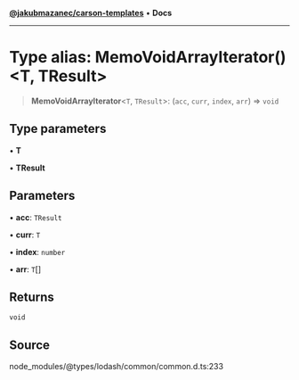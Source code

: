 [**@jakubmazanec/carson-templates**](../../../README.md) • **Docs**

---

# Type alias: MemoVoidArrayIterator()\<T, TResult\>

> **MemoVoidArrayIterator**\<`T`, `TResult`\>: (`acc`, `curr`, `index`, `arr`) => `void`

## Type parameters

• **T**

• **TResult**

## Parameters

• **acc**: `TResult`

• **curr**: `T`

• **index**: `number`

• **arr**: `T`[]

## Returns

`void`

## Source

node_modules/@types/lodash/common/common.d.ts:233
